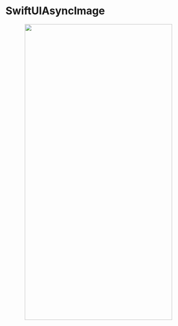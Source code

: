 # SwiftUIAsyncImage

<p align="center">
  <img width="400" height="800" src="https://github.com/kimruandev/SwiftUIAsyncImage/assets/144613932/6bb6578d-ee90-464d-b1be-7ca69269abe6">
</p>
